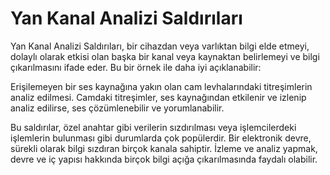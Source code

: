 # Yan Kanal Analizi Saldırıları

Yan Kanal Analizi Saldırıları, bir cihazdan veya varlıktan bilgi elde etmeyi, dolaylı olarak etkisi olan başka bir kanal veya kaynaktan belirlemeyi ve bilgi çıkarılmasını ifade eder. Bu bir örnek ile daha iyi açıklanabilir:

Erişilemeyen bir ses kaynağına yakın olan cam levhalarındaki titreşimlerin analiz edilmesi. Camdaki titreşimler, ses kaynağından etkilenir ve izlenip analiz edilirse, ses çözümlenebilir ve yorumlanabilir.

Bu saldırılar, özel anahtar gibi verilerin sızdırılması veya işlemcilerdeki işlemlerin bulunması gibi durumlarda çok popülerdir. Bir elektronik devre, sürekli olarak bilgi sızdıran birçok kanala sahiptir. İzleme ve analiz yapmak, devre ve iç yapısı hakkında birçok bilgi açığa çıkarılmasında faydalı olabilir.
